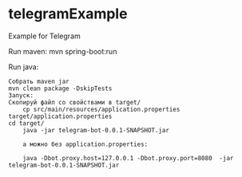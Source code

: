 # telegramExample
Example for Telegram

Run maven:
    mvn spring-boot:run

Run java:

    Собрать maven jar
	mvn clean package -DskipTests
    Запуск:
	Скопируй файл со свойствами в target/
	    cp src/main/resources/application.properties target/application.properties
	cd target/
	    java -jar telegram-bot-0.0.1-SNAPSHOT.jar 

	    а можно без application.properties:

	    java -Dbot.proxy.host=127.0.0.1 -Dbot.proxy.port=8080  -jar telegram-bot-0.0.1-SNAPSHOT.jar


